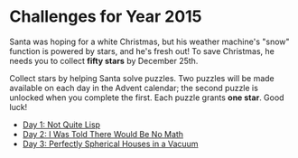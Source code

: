 # Challenges for Year 2015

Santa was hoping for a white Christmas, but his weather machine's "snow" function is powered by stars, and he's fresh out! To save Christmas, he needs you to collect **fifty stars** by December 25th.

Collect stars by helping Santa solve puzzles. Two puzzles will be made available on each day in the Advent calendar; the second puzzle is unlocked when you complete the first. Each puzzle grants **one star**. Good luck!

- [Day 1: Not Quite Lisp](day-1)
- [Day 2: I Was Told There Would Be No Math](day-2)
- [Day 3: Perfectly Spherical Houses in a Vacuum](day-3)
